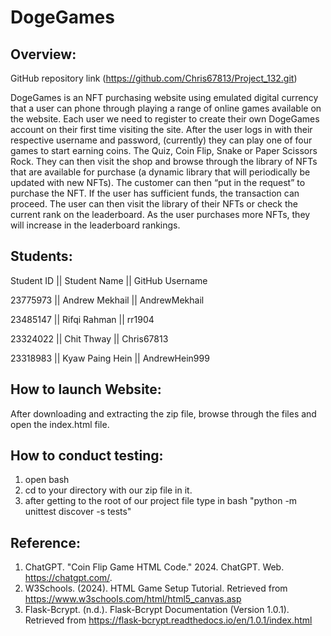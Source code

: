 # DogeGames
## Overview:
GitHub repository link (https://github.com/Chris67813/Project_132.git)

DogeGames is an NFT purchasing website using emulated digital currency that a user can phone through playing a range of online games available on the website. 
Each user we need to register to create their own DogeGames account on their first time visiting the site. After the user logs in with their respective username and password, 
(currently) they can play one of four games to start earning coins. The Quiz, Coin Flip, Snake or Paper Scissors Rock. They can then visit the shop and browse through the 
library of NFTs that are available for purchase (a dynamic library that will periodically be updated with new NFTs). The customer can then “put in the request” to purchase the NFT. 
If the user has sufficient funds, the transaction can proceed. The user can then visit the library of their NFTs or check the current rank on the leaderboard. As the user purchases more 
NFTs, they will increase in the leaderboard rankings. 


## Students:

Student ID || Student Name    || GitHub Username

23775973   || Andrew Mekhail  || AndrewMekhail

23485147   || Rifqi Rahman    || rr1904

23324022   || Chit Thway      || Chris67813

23318983   || Kyaw Paing Hein || AndrewHein999



## How to launch Website:

After downloading and extracting the zip file, browse through the files and open the index.html file.

## How to conduct testing:
1. open bash
2. cd to your directory with our zip file in it.
3. after getting to the root of our project file type in bash "python -m unittest discover -s tests"

## Reference:
1. ChatGPT. "Coin Flip Game HTML Code." 2024. ChatGPT. Web. https://chatgpt.com/.
2. W3Schools. (2024). HTML Game Setup Tutorial. Retrieved from https://www.w3schools.com/html/html5_canvas.asp
3. Flask-Bcrypt. (n.d.). Flask-Bcrypt Documentation (Version 1.0.1). Retrieved from https://flask-bcrypt.readthedocs.io/en/1.0.1/index.html


